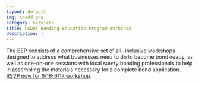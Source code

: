 ```yaml
---
layout: default
img: ipadd.png
category: Services
title: USDOT Bonding Education Program Workshop
description: |
---
```

The BEP consists of a comprehensive set of all- inclusive workshops designed to address what businesses need to do to become bond-ready, as well as one-on-one sessions with local surety bonding professionals to help in assembling the materials necessary for a complete bond application. [RSVP now for 6/16-6/17 workshop](http://www.eventbrite.com/e/usdot-bonding-education-program-workshop-vancouver-washington-tickets-16678705457).
